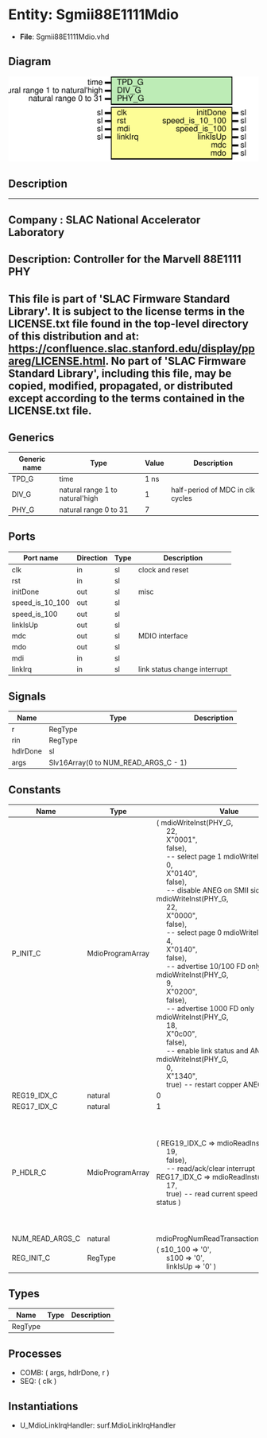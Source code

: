 # Entity: Sgmii88E1111Mdio

- **File**: Sgmii88E1111Mdio.vhd
## Diagram

![Diagram](Sgmii88E1111Mdio.svg "Diagram")
## Description

-----------------------------------------------------------------------------
 Company    : SLAC National Accelerator Laboratory
-----------------------------------------------------------------------------
 Description: Controller for the Marvell 88E1111 PHY
-----------------------------------------------------------------------------
 This file is part of 'SLAC Firmware Standard Library'.
 It is subject to the license terms in the LICENSE.txt file found in the
 top-level directory of this distribution and at:
    https://confluence.slac.stanford.edu/display/ppareg/LICENSE.html.
 No part of 'SLAC Firmware Standard Library', including this file,
 may be copied, modified, propagated, or distributed except according to
 the terms contained in the LICENSE.txt file.
-----------------------------------------------------------------------------
## Generics

| Generic name | Type                            | Value | Description                       |
| ------------ | ------------------------------- | ----- | --------------------------------- |
| TPD_G        | time                            | 1 ns  |                                   |
| DIV_G        | natural range 1 to natural'high | 1     | half-period of MDC in clk cycles  |
| PHY_G        | natural range 0 to 31           | 7     |                                   |
## Ports

| Port name       | Direction | Type | Description                  |
| --------------- | --------- | ---- | ---------------------------- |
| clk             | in        | sl   | clock and reset              |
| rst             | in        | sl   |                              |
| initDone        | out       | sl   | misc                         |
| speed_is_10_100 | out       | sl   |                              |
| speed_is_100    | out       | sl   |                              |
| linkIsUp        | out       | sl   |                              |
| mdc             | out       | sl   | MDIO interface               |
| mdo             | out       | sl   |                              |
| mdi             | in        | sl   |                              |
| linkIrq         | in        | sl   | link status change interrupt |
## Signals

| Name     | Type                                 | Description |
| -------- | ------------------------------------ | ----------- |
| r        | RegType                              |             |
| rin      | RegType                              |             |
| hdlrDone | sl                                   |             |
| args     | Slv16Array(0 to NUM_READ_ARGS_C - 1) |             |
## Constants

| Name            | Type             | Value                                                                                                                                                                                                                                                                                                                                                                                                                                                                                                                                                                                                                                                                                                                                                                                                                                                                                                                                                                                                                                                                                                                                                                                                                                                                                                                                                                                                                                                                                                                                                                                    | Description                                                                                                                     |
| --------------- | ---------------- | ---------------------------------------------------------------------------------------------------------------------------------------------------------------------------------------------------------------------------------------------------------------------------------------------------------------------------------------------------------------------------------------------------------------------------------------------------------------------------------------------------------------------------------------------------------------------------------------------------------------------------------------------------------------------------------------------------------------------------------------------------------------------------------------------------------------------------------------------------------------------------------------------------------------------------------------------------------------------------------------------------------------------------------------------------------------------------------------------------------------------------------------------------------------------------------------------------------------------------------------------------------------------------------------------------------------------------------------------------------------------------------------------------------------------------------------------------------------------------------------------------------------------------------------------------------------------------------------- | ------------------------------------------------------------------------------------------------------------------------------- |
| P_INIT_C        | MdioProgramArray |        (          mdioWriteInst(PHY_G,<br><span style="padding-left:20px"> 22,<br><span style="padding-left:20px"> X"0001",<br><span style="padding-left:20px"> false),<br><span style="padding-left:20px">  -- select page 1          mdioWriteInst(PHY_G,<br><span style="padding-left:20px"> 0,<br><span style="padding-left:20px"> X"0140",<br><span style="padding-left:20px"> false),<br><span style="padding-left:20px">  -- disable ANEG on SMII side          mdioWriteInst(PHY_G,<br><span style="padding-left:20px"> 22,<br><span style="padding-left:20px"> X"0000",<br><span style="padding-left:20px"> false),<br><span style="padding-left:20px">  -- select page 0          mdioWriteInst(PHY_G,<br><span style="padding-left:20px"> 4,<br><span style="padding-left:20px"> X"0140",<br><span style="padding-left:20px"> false),<br><span style="padding-left:20px">  -- advertise 10/100 FD only          mdioWriteInst(PHY_G,<br><span style="padding-left:20px"> 9,<br><span style="padding-left:20px"> X"0200",<br><span style="padding-left:20px"> false),<br><span style="padding-left:20px">  -- advertise 1000   FD only          mdioWriteInst(PHY_G,<br><span style="padding-left:20px"> 18,<br><span style="padding-left:20px"> X"0c00",<br><span style="padding-left:20px"> false),<br><span style="padding-left:20px">  -- enable link status and ANEG IRQ          mdioWriteInst(PHY_G,<br><span style="padding-left:20px"> 0,<br><span style="padding-left:20px"> X"1340",<br><span style="padding-left:20px"> true)    -- restart copper ANEG          ) |                                                                                                                                 |
| REG19_IDX_C     | natural          |  0                                                                                                                                                                                                                                                                                                                                                                                                                                                                                                                                                                                                                                                                                                                                                                                                                                                                                                                                                                                                                                                                                                                                                                                                                                                                                                                                                                                                                                                                                                                                                                                       |                                                                                                                                 |
| REG17_IDX_C     | natural          |  1                                                                                                                                                                                                                                                                                                                                                                                                                                                                                                                                                                                                                                                                                                                                                                                                                                                                                                                                                                                                                                                                                                                                                                                                                                                                                                                                                                                                                                                                                                                                                                                       |                                                                                                                                 |
| P_HDLR_C        | MdioProgramArray |        (          REG19_IDX_C => mdioReadInst(PHY_G,<br><span style="padding-left:20px"> 19,<br><span style="padding-left:20px"> false),<br><span style="padding-left:20px">  -- read/ack/clear interrupt          REG17_IDX_C => mdioReadInst(PHY_G,<br><span style="padding-left:20px"> 17,<br><span style="padding-left:20px"> true)  -- read current speed and link status          )                                                                                                                                                                                                                                                                                                                                                                                                                                                                                                                                                                                                                                                                                                                                                                                                                                                                                                                                                                                                                                                                                                                                                                                                |  IRQ Handler sequence:   1) read back and clear interrupts (reading does clear them)   2) obtain current link status and speed  |
| NUM_READ_ARGS_C | natural          |  mdioProgNumReadTransactions(P_HDLR_C)                                                                                                                                                                                                                                                                                                                                                                                                                                                                                                                                                                                                                                                                                                                                                                                                                                                                                                                                                                                                                                                                                                                                                                                                                                                                                                                                                                                                                                                                                                                                                   |                                                                                                                                 |
| REG_INIT_C      | RegType          |  (       s10_100  => '0',<br><span style="padding-left:20px">       s100     => '0',<br><span style="padding-left:20px">       linkIsUp => '0'       )                                                                                                                                                                                                                                                                                                                                                                                                                                                                                                                                                                                                                                                                                                                                                                                                                                                                                                                                                                                                                                                                                                                                                                                                                                                                                                                                                                                                                                   |                                                                                                                                 |
## Types

| Name    | Type | Description |
| ------- | ---- | ----------- |
| RegType |      |             |
## Processes
- COMB: ( args, hdlrDone, r )
- SEQ: ( clk )
## Instantiations

- U_MdioLinkIrqHandler: surf.MdioLinkIrqHandler
